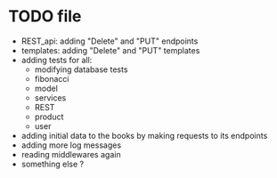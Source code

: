 # TODO file
- REST_api: adding "Delete" and "PUT" endpoints
- templates: adding "Delete" and "PUT" templates
- adding tests for all:
    - modifying database tests
    - fibonacci
    - model
    - services
    - REST
    - product
    - user
- adding initial data to the books by making requests to its endpoints
- adding more log messages
- reading middlewares again
- something else ? 